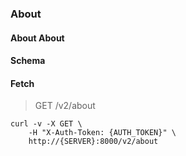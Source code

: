 ### About

#### About About

#### Schema



#### Fetch

> GET /v2/about

```shell
curl -v -X GET \
    -H "X-Auth-Token: {AUTH_TOKEN}" \
    http://{SERVER}:8000/v2/about
```

